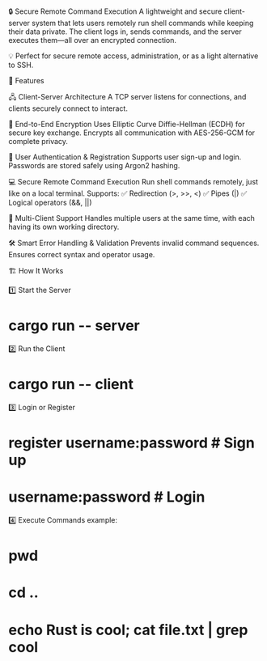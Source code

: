 🔒 Secure Remote Command Execution
A lightweight and secure client-server system that lets users remotely run shell commands while keeping their data private. The client logs in, sends commands, and the server executes them—all over an encrypted connection.

💡 Perfect for secure remote access, administration, or as a light alternative to SSH.

🚀 Features

🖧 Client-Server Architecture
A TCP server listens for connections, and clients securely connect to interact.

🔐 End-to-End Encryption
Uses Elliptic Curve Diffie-Hellman (ECDH) for secure key exchange.
Encrypts all communication with AES-256-GCM for complete privacy.

👤 User Authentication & Registration
Supports user sign-up and login.
Passwords are stored safely using Argon2 hashing.

💻 Secure Remote Command Execution
Run shell commands remotely, just like on a local terminal.
Supports:
✅ Redirection (>, >>, <)
✅ Pipes (|)
✅ Logical operators (&&, ||)

👥 Multi-Client Support
Handles multiple users at the same time, with each having its own working directory.

🛠 Smart Error Handling & Validation
Prevents invalid command sequences.
Ensures correct syntax and operator usage.

🏗 How It Works

1️⃣ Start the Server
# cargo run -- server

2️⃣ Run the Client
# cargo run -- client

3️⃣ Login or Register
# register username:password   # Sign up  
# username:password            # Login  

4️⃣ Execute Commands
example:
# pwd
# cd .. 
# echo Rust is cool; cat file.txt | grep cool



